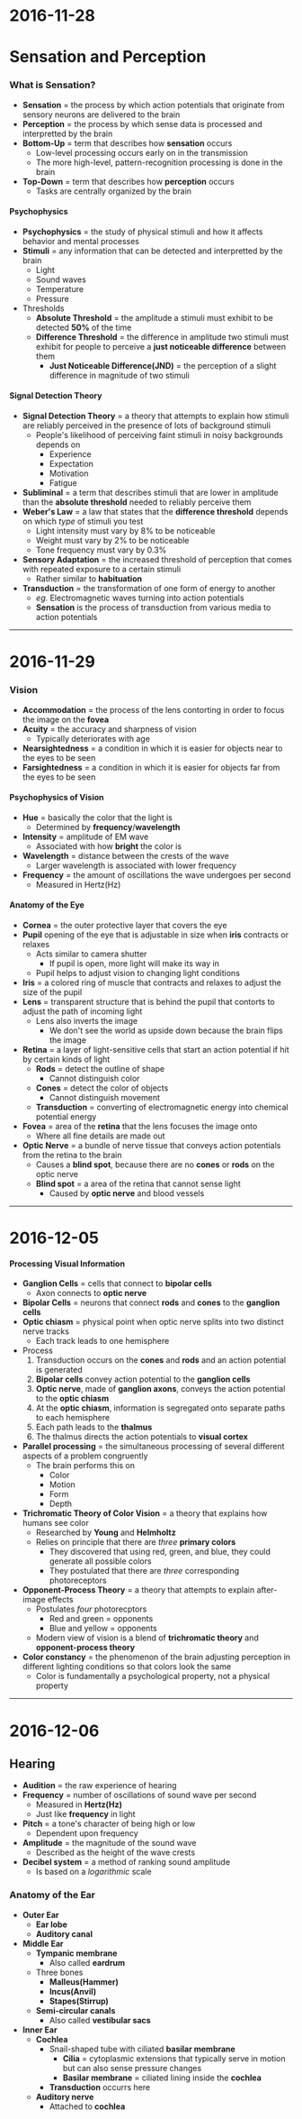 # 2016-11-28

# Sensation and Perception

### What is Sensation?
- **Sensation** = the process by which action potentials that originate from sensory neurons are delivered to the brain
- **Perception** = the process by which sense data is processed and interpretted by the brain
- **Bottom-Up** = term that describes how **sensation** occurs
    * Low-level processing occurs early on in the transmission
    * The more high-level, pattern-recognition processing is done in the brain
- **Top-Down** = term that describes how **perception** occurs
    * Tasks are centrally organized by the brain

#### Psychophysics
- **Psychophysics** = the study of physical stimuli and how it affects behavior and mental processes
- **Stimuli** = any information that can be detected and interpretted by the brain
    * Light
    * Sound waves
    * Temperature
    * Pressure
- Thresholds
    * **Absolute Threshold** = the amplitude a stimuli must exhibit to be detected **50%** of the time
    * **Difference Threshold** = the difference in amplitude two stimuli must exhibit for people to perceive a **just noticeable difference** between them
        + **Just Noticeable Difference(JND)** = the perception of a slight difference in magnitude of two stimuli

#### Signal Detection Theory
- **Signal Detection Theory** = a theory that attempts to explain how stimuli are reliably perceived in the presence of lots of background stimuli
    * People's likelihood of perceiving faint stimuli in noisy backgrounds depends on
        + Experience
        + Expectation
        + Motivation
        + Fatigue
- **Subliminal** = a term that describes stimuli that are lower in amplitude than the **absolute threshold** needed to reliably perceive them
- **Weber's Law** = a law that states that the **difference threshold** depends on which *type* of stimuli you test
    * Light intensity must vary by 8% to be noticeable
    * Weight must vary by 2% to be noticeable
    * Tone frequency must vary by 0.3%
- **Sensory Adaptation** = the increased threshold of perception that comes with repeated exposure to a certain stimuli
    * Rather similar to **habituation**
- **Transduction** = the transformation of one form of energy to another
    * *eg.* Electromagnetic waves turning into action potentials
    * **Sensation** is the process of transduction from various media to action potentials


---


# 2016-11-29

### Vision
- **Accommodation** = the process of the lens contorting in order to focus the image on the **fovea**
- **Acuity** = the accuracy and sharpness of vision
    * Typically deteriorates with age
- **Nearsightedness** = a condition in which it is easier for objects near to the eyes to be seen
- **Farsightedness** = a condition in which it is easier for objects far from the eyes to be seen

#### Psychophysics of Vision
- **Hue** = basically the color that the light is
    * Determined by **frequency**/**wavelength**
- **Intensity** = amplitude of EM wave
    * Associated with how **bright** the color is
- **Wavelength** = distance between the crests of the wave
    * Larger wavelength is associated with lower frequency
- **Frequency** = the amount of oscillations the wave undergoes per second
    * Measured in Hertz(Hz)

#### Anatomy of the Eye
- **Cornea** = the outer protective layer that covers the eye
- **Pupil** opening of the eye that is adjustable in size when **iris** contracts or relaxes
    * Acts similar to camera shutter
        + If pupil is open, more light will make its way in
    * Pupil helps to adjust vision to changing light conditions
- **Iris** = a colored ring of muscle that contracts and relaxes to adjust the size of the pupil
- **Lens** = transparent structure that is behind the pupil that contorts to adjust the path of incoming light
    * Lens also inverts the image
        + We don't see the world as upside down because the brain flips the image
- **Retina** = a layer of light-sensitive cells that start an action potential if hit by certain kinds of light
    * **Rods** = detect the outline of shape
        + Cannot distinguish color
    * **Cones** = detect the color of objects
        + Cannot distinguish movement
    * **Transduction** = converting of electromagnetic energy into chemical potential energy
- **Fovea** = area of the **retina** that the lens focuses the image onto
    * Where all fine details are made out
- **Optic Nerve** = a bundle of nerve tissue that conveys action potentials from the retina to the brain
    * Causes a **blind spot**, because there are no **cones** or **rods** on the optic nerve
    * **Blind spot** = a area of the retina that cannot sense light
        + Caused by **optic nerve** and blood vessels


---


# 2016-12-05

#### Processing Visual Information
- **Ganglion Cells** = cells that connect to **bipolar cells**
    * Axon connects to **optic nerve**
- **Bipolar Cells** = neurons that connect **rods** and **cones** to the **ganglion cells**
- **Optic chiasm** = physical point when optic nerve splits into two distinct nerve tracks
    * Each track leads to one hemisphere
- Process
    1. Transduction occurs on the **cones** and **rods** and an action potential is generated
    2. **Bipolar cells** convey action potential to the **ganglion cells**
    3. **Optic nerve**, made of **ganglion axons**, conveys the action potential to the **optic chiasm**
    4. At the **optic chiasm**, information is segregated onto separate paths to each hemisphere
    5. Each path leads to the **thalmus**
    6. The thalmus directs the action potentials to **visual cortex**
- **Parallel processing** = the simultaneous processing of several different aspects of a problem congruently
    * The brain performs this on
        + Color
        + Motion
        + Form
        + Depth
- **Trichromatic Theory of Color Vision** = a theory that explains how humans see color
    * Researched by **Young** and **Helmholtz**
    * Relies on principle that there are *three* **primary colors**
        + They discovered that using red, green, and blue, they could generate all possible colors
        + They postulated that there are *three* corresponding photoreceptors
- **Opponent-Process Theory** = a theory that attempts to explain after-image effects
    * Postulates *four* photorecptors
        + Red and green = opponents
        + Blue and yellow = opponents
    * Modern view of vision is a blend of **trichromatic theory** and **opponent-process theory**
- **Color constancy** = the phenomenon of the brain adjusting perception in different lighting conditions so that colors look the same
    * Color is fundamentally a psychological property, not a physical property


---


# 2016-12-06

## Hearing
- **Audition** = the raw experience of hearing
- **Frequency** = number of oscillations of sound wave per second
    * Measured in **Hertz(Hz)**
    * Just like **frequency** in light
- **Pitch** = a tone's character of being high or low
    * Dependent upon frequency
- **Amplitude** = the magnitude of the sound wave
    * Described as the height of the wave crests
- **Decibel system** = a method of ranking sound amplitude
    * Is based on a *logarithmic* scale

### Anatomy of the Ear
- **Outer Ear**
    * **Ear lobe**
    * **Auditory canal**
- **Middle Ear**
    * **Tympanic membrane**
        + Also called **eardrum**
    * Three bones
        + **Malleus(Hammer)**
        + **Incus(Anvil)**
        + **Stapes(Stirrup)**
    * **Semi-circular canals**
        + Also called **vestibular sacs**
- **Inner Ear**
    * **Cochlea**
        + Snail-shaped tube with ciliated **basilar membrane**
            - **Cilia** = cytoplasmic extensions that typically serve in motion but can also sense pressure changes
            - **Basilar membrane** = ciliated lining inside the **cochlea**
        + **Transduction** occurrs here
    * **Auditory nerve**
        + Attached to **cochlea**
